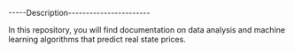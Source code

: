 

-----Description-----------------------

In this repository, you will find documentation on data analysis and machine learning algorithms that predict real state prices.
